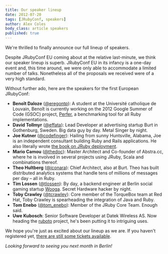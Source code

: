 ```yaml
---
title: Our speaker lineup
date: 2012-07-20
tags: [JRubyConf, speakers]
author: Alex Coles
body_class: article speakers
published: true
---
```


We're thrilled to finally announce our full lineup of speakers. 

Despite JRubyConf EU coming about at the relative last-minute, we think our speaker lineup is superb. JRubyConf EU in its infancy is a one-day event and, this time around, we were only able to accommodate a limited number of talks. Nonetheless all of the proposals we received were of a very high standard.

Without further ado, here are the speakers for the first European JRubyConf:

* **Benoît Daloze** ([@eregontp][eregontp]): A student at the Université catholique de Louvain, Benoît is currently working on the 2012 Google Summer of Code (GSOC) project, [Perfer][perfer], a benchmarking tool for all Ruby implementations.
* **David Tollmyr** ([@effata][effata]): Lead Developer at advertising startup Burt in Gothenburg, Sweden. Big data guy by day. Metal Singer by night.
* **Joe Kutner** ([@codefinger][codefinger]): Hailing from sunny Huntsville, Alabama, Joe is an independent consultant building Ruby and Rails applications. He also literally wrote [the book on JRuby deployment][deploying-with-jruby].
* **Mario Camou** ([@thedoc][thedoc]): Master Architect and Co-founder of Abstra.cc, where he is involved in several projects using JRuby, Scala and combinations thereof.
* **Theo Hultberg** ([@iconara][iconara]): Chief Architect, also at Burt. Theo has built distributed analytics systems that handle tens of millions of messages per day – all in Ruby.
* **Tim Lossen** ([@tlossen][tlossen]): By day, a backend engineer at Berlin social gaming startup [Wooga](http://wooga.com). Secret Hardware hacker by night.
* **Toby Crawley** ([@tcrawley][tcrawley]): Core member of the TorqueBox team at Red Hat, Toby Crawley is spearheading the integration of Java and Ruby.
* **Tom Enebo** ([@tom_enebo][tom_enebo]): Member of the JRuby Core Team. Enough said.
* **Uwe Kubosch**: Senior Software Developer at Datek Wireless AS. Now heading the [ruboto][Ruboto] project, he's been putting it to intriguing uses.

We hope you're just as excited about our lineup as we are. If you haven't registered yet, [there are still some tickets available](http://eurucamp2012.eventbrite.com/).

_Looking forward to seeing you next month in Berlin!_

[eregontp]:http://twitter.com/eregontp
[effata]:http://twitter.com/effata
[codefinger]:http://twitter.com/codefinger
[thedoc]:http://twitter.com/thedoc
[iconara]:http://twitter.com/iconara
[tlossen]:http://twitter.com/tlossen
[tom_enebo]:http://twitter.com/tom_enebo
[tcrawley]:http://twitter.com/tcrawley

[deploying-with-jruby]:http://pragprog.com/book/jkdepj/deploying-with-jruby
[perfer]:https://github.com/jruby/perfer
[ruboto]:http://ruboto.org
